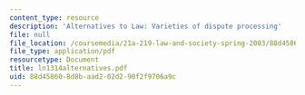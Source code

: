 ```yaml
---
content_type: resource
description: 'Alternatives to Law: Varieties of dispute processing'
file: null
file_location: /coursemedia/21a-219-law-and-society-spring-2003/88d458608d8baad202d290f2f9706a9c_ln1314alternatives.pdf
file_type: application/pdf
resourcetype: Document
title: ln1314alternatives.pdf
uid: 88d45860-8d8b-aad2-02d2-90f2f9706a9c
---
```

